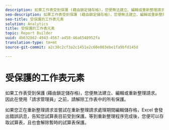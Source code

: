 ```yaml
---
description: 如果工作表受到保護 (藉由鎖定儲存格)，您便無法建立、編輯或重新整理請求。因此在使用「請求管理員」之前，請解除工作表中的所有保護。
seo-description: 如果工作表受到保護 (藉由鎖定儲存格)，您便無法建立、編輯或重新整理請求。因此在使用「請求管理員」之前，請解除工作表中的所有保護。
seo-title: 受保護的工作表元素
solution: Analytics
title: 受保護的工作表元素
topic: Report Builder
uuid: 4b632862-4943-4567-a458-46a6548952fa
translation-type: tm+mt
source-git-commit: a2c38c2cf3a2c1451e2c60e003ebe1fa9bfd145d

---
```



# 受保護的工作表元素

如果工作表受到保護 (藉由鎖定儲存格)，您便無法建立、編輯或重新整理請求。因此在使用「請求管理員」之前，請解除工作表中的所有保護。

如果您正在重新整理請求並嘗試在重新整理請求處理期間編輯儲存格，Excel 會發出錯誤訊息，告知您試算表目前受到保護。等到重新整理程序完成後，您便可以存取試算表，且也會解除暫時的試算表保護。
